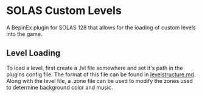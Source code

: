 # SOLAS Custom Levels
A BepinEx plugin for SOLAS 128 that allows for the loading of custom levels into the game.
## Level Loading
To load a level, first create a .lvl file somewhere and set it's path in the plugins config file. The format of this file can be found in [levelstructure.md](../levelstructure.md).
Along with the level file, a .zone file can be used to modify the zones used to determine background color and music.
